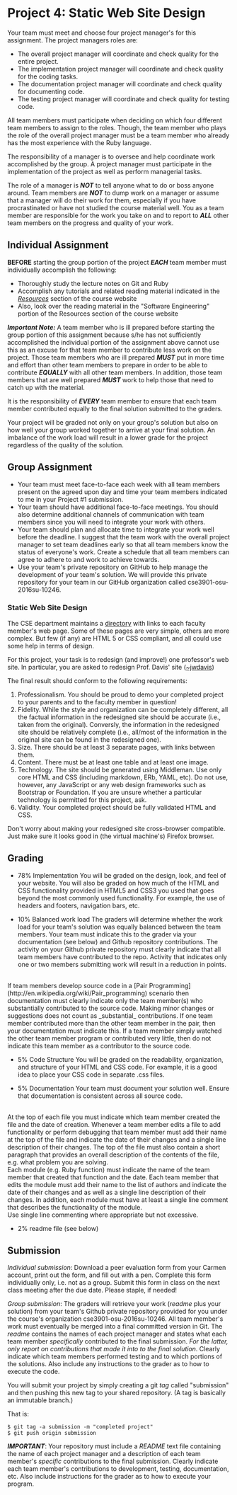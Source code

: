 # Project 4: Static Web Site Design

Your team must meet and choose four project manager's for this assignment. The project managers roles are:

* The overall project manager will coordinate and check quality for the entire project.
* The implementation project manager will coordinate and check quality for the coding tasks.
* The documentation project manager will coordinate and check quality for documenting code.
* The testing project manager will coordinate and check quality for testing code.

All team members must participate when deciding on which four different team members to assign to the roles. Though, the team member who plays the role of the overall project manager must be a team member who already has the most experience with the Ruby language.

The responsibility of a manager is to oversee and help coordinate work accomplished by the group. A project manager must participate in the implementation of the project as well as perform managerial tasks.

The role of a manager is **_NOT_** to tell anyone what to do or boss anyone around. Team members are **_NOT_** to dump work on a manager or assume that a manager will do their work for them, especially if you have procrastinated or have not studied the course material well. You as a team member are responsible for the work you take on and to report to **_ALL_** other team members on the progress and quality of your work.

## Individual Assignment

**BEFORE** starting the group portion of the project **_EACH_** team member must individually accomplish the following:

* Thoroughly study the lecture notes on Git and Ruby
* Accomplish any tutorials and related reading material indicated in the _[Resources](http://web.cse.ohio-state.edu/~shareef/3901.su16/resources/)_ section of the course website
* Also, look over the reading material in the "Software Engineering" portion of the Resources section of the course website

**_Important Note:_** A team member who is ill prepared before starting the group portion of this assignment because s/he has not sufficiently accomplished the individual portion of the assignment above cannot use this as an excuse for that team member to contribute less work on the project. Those team members who are ill prepared **_MUST_** put in more time and effort than other team members to prepare in order to be able to contribute **_EQUALLY_** with all other team members. In addition, those team members that are well prepared **_MUST_** work to help those that need to catch up with the material.

It is the responsibility of **_EVERY_** team member to ensure that each team member contributed equally to the final solution submitted to the graders.

Your project will be graded not only on your group's solution but also on how well your group worked together to arrive at your final solution. An imbalance of the work load will result in a lower grade for the project regardless of the quality of the solution.

## Group Assignment

* Your team must meet face-to-face each week with all team members present on the agreed upon day and time your team members indicated to me in your Project #1 submission.
* Your team should have additional face-to-face meetings. You should also determine additional channels of communication with team members since you will need to integrate your work with others.
* Your team should plan and allocate time to integrate your work well before the deadline. I suggest that the team work with the overall project manager to set team deadlines early so that all team members know the status of everyone's work. Create a schedule that all team members can agree to adhere to and work to achieve towards.
* Use your team's private repository on GitHub to help manage the development of your team's solution. We will provide this private repository for your team in our GitHub organization called cse3901-osu-2016su-10246.

### Static Web Site Design

The CSE department maintains a [directory](http://www.cse.osu.edu/about-us/faculty) with links to each faculty member's web page. Some of these pages are very simple, others are more complex. But few (if any) are HTML 5 or CSS compliant, and all could use some help in terms of design.

For this project, your task is to redesign (and improve!) one professor's web site. In particular, you are asked to redesign Prof. Davis' site ([~jwdavis](http://www.cse.osu.edu/~jwdavis))

The final result should conform to the following requirements:

1. Professionalism. You should be proud to demo your completed project to your parents and to the faculty member in question!
2. Fidelity. While the style and organization can be completely different, all the factual information in the redesigned site should be accurate (i.e., taken from the original). Conversly, the information in the redesigned site should be relatively complete (i.e., all/most of the information in the original site can be found in the redesigned one).
3. Size. There should be at least 3 separate pages, with links between them.
4. Content. There must be at least one table and at least one image.
5. Technology. The site should be generated using Middleman. Use only core HTML and CSS (including markdown, ERb, YAML, etc). Do not use, however, any JavaScript or any web design frameworks such as Bootstrap or Foundation. If you are unsure whether a particular technology is permitted for this project, ask.
6. Validity. Your completed project should be fully validated HTML and CSS.

Don't worry about making your redesigned site cross-browser compatible. Just make sure it looks good in (the virtual machine's) Firefox browser.

## Grading

* 78% Implementation
You will be graded on the design, look, and feel of your website. You will also be graded on how much of the HTML and CSS functionality provided in HTML5 and CSS3 you used that goes beyond the most commonly used functionality. For example, the use of headers and footers, navigation bars, etc.

* 10% Balanced work load
The graders will determine whether the work load for your team's solution was equally balanced between the team members. Your team must indicate this to the grader via your documentation (see below) and Github repository contributions. The activity on your Github private repository must clearly indicate that all team members have contributed to the repo. Activity that indicates only one or two members submitting work will result in a reduction in points.
<br>
If team members develop source code in a [Pair Programming](http://en.wikipedia.org/wiki/Pair_programming) scenario then documentation must clearly indicate only the team member(s) who substantially contributed to the source code. Making minor changes or suggestions does not count as _substantial_ contributions. If one team member contributed more than the other team member in the pair, then your documentation must indicate this. If a team member simply watched the other team member program or contributed very little, then do not indicate this team member as a contributor to the source code.

* 5% Code Structure
You will be graded on the readability, organization, and structure of your HTML and CSS code. For example, it is a good idea to place your CSS code in separate .css files.

* 5% Documentation
Your team must document your solution well. Ensure that documentation is consistent across all source code.
<br>
At the top of each file you must indicate which team member created the file and the date of creation. Whenever a team member edits a file to add functionality or perform debugging that team member must add their name at the top of the file and indicate the date of their changes and a single line description of their changes. The top of the file must also contain a short paragraph that provides an overall description of the contents of the file, e.g. what problem you are solving.
<br>
Each module (e.g. Ruby function) must indicate the name of the team member that created that function and the date. Each team member that edits the module must add their name to the list of authors and indicate the date of their changes and as well as a single line description of their changes. In addition, each module must have at least a single line comment that describes the functionality of the module.
<br>
Use single line commenting where appropriate but not excessive.

* 2% readme file (see below)

## Submission
<p><em>Individual submission</em>: Download a peer evaluation form from your
Carmen account, print out the form, and fill out with a pen. Complete this form individually only, i.e. not as a group.
Submit this form in class on the next class meeting after the due date. Please staple, if needed! </p>
<p><em>Group submission</em>: The graders will retrieve your work (<em>readme</em> plus your solution) from your team's Github private repository 
provided for you under the course's organization cse3901-osu-2016su-10246. All team member's work must eventually be merged 
into a final committed version in Git. The <em>readme</em>  contains the names of each project manager and states what 
each team member <em>specifically</em> contributed to the final submission. <em>For the latter, only report on 
contributions that made it into to the final solution</em>. Clearly indicate which team members performed testing and 
to which portions of the solutions. Also include any instructions to the grader as to how to execute the code.</p>
<p>You will submit your project by simply
creating a git <em>tag</em> called "submission" and then pushing
this new tag to your shared repository. (A tag is basically
an immutable branch.)</p>

<p>That is:</p>

<pre><code>$ git tag -a submission -m "completed project"
$ git push origin submission
</code></pre>
<p><strong><em>IMPORTANT</em></strong>: Your repository must include a <em>README</em>
text file containing the name of each project manager and a
description of each team member's <em>specific</em> contributions
to the final submission. Clearly indicate each team member's
contributions to development, testing, documentation, etc.
Also include instructions for the grader as to how to
execute your program.</p>
